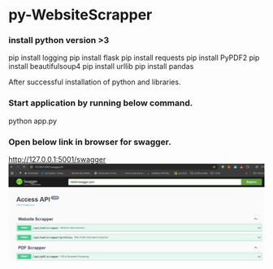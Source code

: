 # py-WebsiteScrapper

### install python version >3
pip install logging
pip install flask
pip install requests
pip install PyPDF2
pip install beautifulsoup4
pip install urllib
pip install pandas

After successful installation of python and libraries.
### Start application by running below command.
python app.py
### Open below link in browser for swagger.
http://127.0.0.1:5001/swagger
![Alt text](https://raw.githubusercontent.com/balachander1205/py-WebsiteScrapper/master/images/image1.png)
